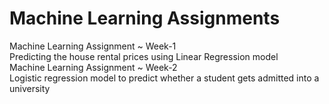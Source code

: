 # Machine Learning Assignments
Machine Learning Assignment ~ Week-1 <br />
Predicting the house rental prices using Linear Regression model<br />
Machine Learning Assignment ~ Week-2 <br />
Logistic regression model to predict whether a student gets admitted into a university

